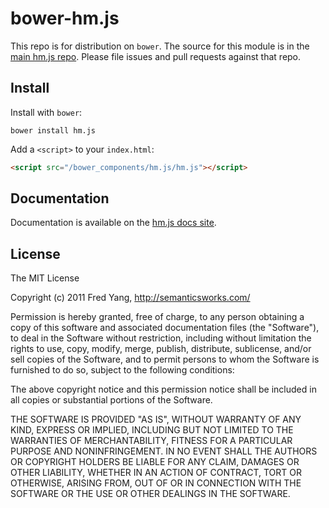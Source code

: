 # bower-hm.js

This repo is for distribution on `bower`. The source for this module is in the
[main hm.js repo](https://github.com/hm.js/hm.js).
Please file issues and pull requests against that repo.

## Install

Install with `bower`:

```shell
bower install hm.js
```

Add a `<script>` to your `index.html`:

```html
<script src="/bower_components/hm.js/hm.js"></script>
```

## Documentation

Documentation is available on the
[hm.js docs site](http://code.semanticsworks.com/hm.js/).

## License

The MIT License

Copyright (c) 2011 Fred Yang, http://semanticsworks.com/

Permission is hereby granted, free of charge, to any person obtaining a copy
of this software and associated documentation files (the "Software"), to deal
in the Software without restriction, including without limitation the rights
to use, copy, modify, merge, publish, distribute, sublicense, and/or sell
copies of the Software, and to permit persons to whom the Software is
furnished to do so, subject to the following conditions:

The above copyright notice and this permission notice shall be included in
all copies or substantial portions of the Software.

THE SOFTWARE IS PROVIDED "AS IS", WITHOUT WARRANTY OF ANY KIND, EXPRESS OR
IMPLIED, INCLUDING BUT NOT LIMITED TO THE WARRANTIES OF MERCHANTABILITY,
FITNESS FOR A PARTICULAR PURPOSE AND NONINFRINGEMENT. IN NO EVENT SHALL THE
AUTHORS OR COPYRIGHT HOLDERS BE LIABLE FOR ANY CLAIM, DAMAGES OR OTHER
LIABILITY, WHETHER IN AN ACTION OF CONTRACT, TORT OR OTHERWISE, ARISING FROM,
OUT OF OR IN CONNECTION WITH THE SOFTWARE OR THE USE OR OTHER DEALINGS IN
THE SOFTWARE.
